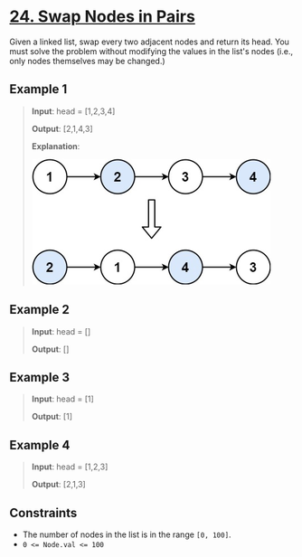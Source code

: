 # [24. Swap Nodes in Pairs](https://leetcode.com/problems/swap-nodes-in-pairs/description/)

Given a linked list, swap every two adjacent nodes and return its head. You must solve the problem without modifying the values in the list's nodes (i.e., only nodes themselves may be changed.)

## Example 1

> **Input**: head = [1,2,3,4]
>
> **Output**: [2,1,4,3]
>
> **Explanation**:
>
> ![ex1](image.png)

## Example 2

> **Input**: head = []
>
> **Output**: []

## Example 3

> **Input**: head = [1]
>
> **Output**: [1]

## Example 4

> **Input**: head = [1,2,3]
>
> **Output**: [2,1,3]

## Constraints

- The number of nodes in the list is in the range `[0, 100]`.
- `0 <= Node.val <= 100`
